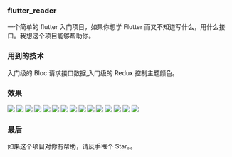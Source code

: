 ### flutter_reader

一个简单的 flutter 入门项目，如果你想学 Flutter 而又不知道写什么，用什么接口。我想这个项目能够帮助你。

### 用到的技术

入门级的 Bloc 请求接口数据,入门级的 Redux 控制主题颜色。

### 效果
![](https://github.com/huangsir0/Images/blob/master/Flutters/book_read/WechatIMG18.jpeg?raw=true)
![](https://github.com/huangsir0/Images/blob/master/Flutters/book_read/WechatIMG19.jpeg?raw=true)
![](https://github.com/huangsir0/Images/blob/master/Flutters/book_read/WechatIMG20.jpeg?raw=true)
![](https://github.com/huangsir0/Images/blob/master/Flutters/book_read/WechatIMG21.jpeg?raw=true)
![](https://github.com/huangsir0/Images/blob/master/Flutters/book_read/WechatIMG22.jpeg?raw=true)
![](https://github.com/huangsir0/Images/blob/master/Flutters/book_read/WechatIMG23.jpeg?raw=true)
![](https://github.com/huangsir0/Images/blob/master/Flutters/book_read/WechatIMG24.jpeg?raw=true)
![](https://github.com/huangsir0/Images/blob/master/Flutters/book_read/WechatIMG25.jpeg?raw=true)
![](https://github.com/huangsir0/Images/blob/master/Flutters/book_read/WechatIMG26.jpeg?raw=true)
![](https://github.com/huangsir0/Images/blob/master/Flutters/book_read/WechatIMG28.jpeg?raw=true)
![](https://github.com/huangsir0/Images/blob/master/Flutters/book_read/WechatIMG29.jpeg?raw=true)
![](https://github.com/huangsir0/Images/blob/master/Flutters/book_read/WechatIMG30.jpeg?raw=true)
![](https://github.com/huangsir0/Images/blob/master/Flutters/book_read/WechatIMG31.jpeg?raw=true)
![](https://github.com/huangsir0/Images/blob/master/Flutters/book_read/WechatIMG32.jpeg?raw=true)
![](https://github.com/huangsir0/Images/blob/master/Flutters/book_read/WechatIMG34.jpeg?raw=true)
### 最后

如果这个项目对你有帮助，请反手甩个 Star。。
